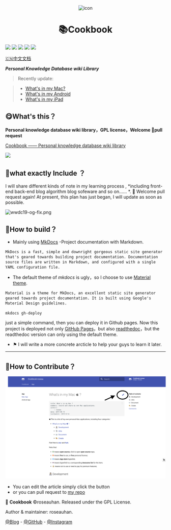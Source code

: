 <div align="center">

<img src="https://i.loli.net/2019/08/09/2f3NUxKFjvGqeZ4.png" width="160px" alt="icon" />

<h1> 📚Cookbook  </h1>

</div>

[![](https://flat.badgen.net/badge/github/github?icon)](https://github.com/RoseauHan/cookbook-material)
[![](https://badgen.net/badge/readthedoc/pass/yellow)](https://roseau-cookbook.readthedocs.io)
[![](https://img.shields.io/github/last-commit/roseauhan/cookbook-material/gh-pages)](https://github.com/RoseauHan/cookbook-material/tree/gh-pages)
[![](https://badgen.net/twitter/follow/roseauhan)](https://twitter.com/roseauhan)
[![](https://img.shields.io/github/license/RoseauHan/cookbook-material)](https://github.com/RoseauHan/cookbook-material/tree/master/LICENSE)


[🇨🇳中文文档](https://github.com/RoseauHan/cookbook-material/blob/master/README-CN.md)

***Personal Knowledge Database wiki Library***

> Recently update: 

> - [What's in my Mac?](https://roseauhan.github.io/cookbook-material/app/Whats-in-my-Mac/)
> - [What's in my Android](https://roseauhan.github.io/cookbook-material/app/Whats-in-my-Android)
> - [What's in my iPad](https://roseauhan.github.io/cookbook-material/app/Whats-in-my-iPad)


## 😋What's this？


**Personal knowledge database wiki library，GPL license，Welcome 👏pull request**


[Cookbook —— Personal knowledge database wiki library ](https://roseauhan.github.io/cookbook-material)


![](https://i.loli.net/2019/08/09/Z9iGLzEN7bmJgsx.png)


## 🤯what exactly Include ？

I will share different kinds of note in my learning process , *including front-end back-end blog algorithm blog sofeware and so on…… *.  👏 Welcome pull request again!   At present, this plan has just began, I will update as soon as possible.


![wwdc19-og-fix.png](https://i.loli.net/2019/08/09/gQ4tmo6idskz87x.png)


## 🧐How to build？


- Mainly using  [MkDocs](https://github.com/mkdocs/mkdocs/) -Project documentation with Markdown.


```
MkDocs is a fast, simple and downright gorgeous static site generator that's geared towards building project documentation. Documentation source files are written in Markdown, and configured with a single YAML configuration file.
```


- The default theme of *mkdocs* is ugly，so I choose to use [Material theme](https://squidfunk.github.io/mkdocs-material/).
```
Material is a theme for MkDocs, an excellent static site generator geared towards project documentation. It is built using Google's Material Design guidelines.
```

`mkdocs gh-deploy`

just a simple command, then you can deploy it in Github pages. Now this project is deployed not only [GitHub Pages](https://roseauhan.github.io/cookbook-material/)，but also [readthedoc](https://roseau-cookbook.readthedocs.io)，but the readthedoc version can only using the default theme.


- ⚑ I will write a more concrete arcticle to help your guys to learn it later.

---
## 🧐How to Contribute？

![pic](https://raw.githubusercontent.com/RoseauHan/upic-upload/master/ScreenShot.png)
- You can edit the article simply click the button
- or you can pull request to [my repo](https://github.com/RoseauHan/cookbook-material/)

📒 **Cookbook** ©roseauhan. Released under the GPL License.


Author & maintainer: roseauhan.

[@Blog](https://roseauhan.github.io/) - [@GitHub](https://github.com/roseauhan) - [@Instagram](https://instagram.com/roseauhan)